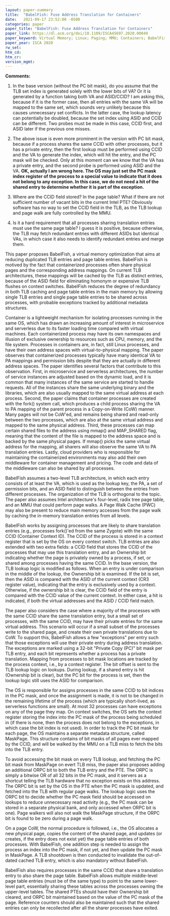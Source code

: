 ```yaml
---
layout: paper-summary
title:  "BabelFish: Fuse Address Translation for Containers"
date:   2021-09-17 23:52:00 -0500
categories: paper
paper_title: "BabelFish: Fuse Address Translation for Containers"
paper_link: https://dl.acm.org/doi/10.1109/ISCA45697.2020.00049
paper_keyword: Virtual Memory; Linux; Paging; MMU; Containers; BabelFish
paper_year: ISCA 2020
rw_set:
htm_cd:
htm_cr:
version_mgmt:
--- 
```


**Comments:**

1. In the base version (without the PC bit mask), do you assume that the TLB set index is generated solely with the
   lower bits of VA? Or it is generated by a function taking both VA and ASID/CCID?
   I am asking this, because if it is the former case, then all entries with the same VA will be mapped to the same 
   set, which sounds very unlikely because this causes unnecessary set conflicts. In the latter case,
   the lookup latency can potentially be doubled, because the set index using ASID and CCID can be different.
   Two probes must be made in this case, CCID first, and ASID later if the previous one misses.

2. The above issue is even more prominent in the version with PC bit mask, because if a process shares the same 
   CCID with other processes, but it has a private entry, then the first lookup must be performed using CCID and the
   VA to generate the index, which will hit the entry, and the PC mask will be checked. Only at this moment can we
   know that the VA has a private entry, and the second probe is performed using ASID and the VA.
   **OK, actually I am wrong here. The OS may just set the PC mask index register of the process to a special
     value to indicate that it does not belong to any exception. In this case, we do not need a hit of the shared
     entry to determine whether it is part of the exception.**

3. Where are the CCID field stored? In the page table? What if there are not sufficient number of vacant bits
   in the current Intel PTE?
   Obviously software has no way to set the CCID field in the TLB, as the TLB lookup and page walk are 
   fully controlled by the MMU.

4. Is it a hard requirement that all processes sharing translation entries must use the same page table?
   I guess it is positive, because otherwise, the TLB may fetch redundant entries with different ASIDs but
   identical VAs, in which case it also needs to identify redundant entries and merge them.

This paper proposes BabelFish, a virtual memory optimization that aims at reducing duplicated TLB entries and page 
table entries. BabelFish is motived by the fact that containerized processes often share physical pages and the
corresponding address mappings. On current TLB architectures, these mappings will be cached by the TLB as distinct
entries, because of the ASID field for eliminating homonym or expensive TLB flushes on context switches.
BabelFish reduces the degree of redundancy in both TLB caching and page table entries in the main memory by allowing 
single TLB entries and single page table entries to be shared across processes, with probable exceptions tracked
by additional metadata structures. 

Container is a lightweight mechanism for isolating processes running in the same OS, which has drawn an increasing 
amount of interest in microservice and serverless due to its faster loading time compared with virtual machines.
Each containerized process may have its own namespaces and illusion of exclusive ownership to resources such as 
CPU, memory, and the file system. Processes in containers are, in fact, still Linux processes, and have their own 
address spaces with virtual-to-physical mapping. 
The paper observes that containerized processes typically have many identical VA to PA mappings and permission bits 
despite that they are actually in different address spaces. The paper identifies several factors that contribute to 
this observation.
First, in microservice and serverless architectures, the number of service instances are adjusted based on the dynamic 
load, and it is common that many instances of the same service are started to handle requests. All of the instances
share the same underlying binary and the libraries, which are also usually mapped to the same virtual address at each
process.
Second, the paper claims that container processes are created with the fork() system call, which produces a child 
process sharing the VA to PA mapping of the parent process in a Copy-on-Write (CoW) manner. Many pages will not
be CoW'ed, and remains being shared and read-only between the two processes, which are also at the same virtual
address and mapped to the same physical address.
Third, these processes can map certain shared files to the address using mmap() and MAP_SHARED flag, meaning that the
content of the file is mapped to the address space and is backed by the same physical pages. If mmap() picks the 
same virtual address for the mapping, all sharers will also observe the same VA to PA translation entries.
Lastly, cloud providers who is responsible for maintaining the containerized environments may also add their own
middleware for container management and pricing. The code and data of the middleware can also be shared by all 
processes.

BabelFish assumes a two-level TLB architecture, in which each entry consists of at least the VA, which is used as the
lookup key, the PA, a set of permission bits, and an ASID field to distinguish between the entries from different 
processes. The organization of the TLB is orthogonal to the topic. 
The paper also assumes Intel architecture's four-level, radix tree page table, and an MMU that could perform page walks.
A Page Walk Cache (PWC) may also be present to reduce main memory accesses from the page walk by caching the in-memory
translation entries from all levels.

BabelFish works by assigning processes that are likely to share translation entries (e.g., processes fork()'ed from the
same Zygote) with the same CCID (Container Context ID). The CCID of the process is stored in a context register that
is set by the OS on every context switch.
TLB entries are also extended with two extra fields: a CCID field that stores the CCID of the processes that may use
this translation entry, and an Ownership bit indicating whether the page is privately owned by a process, if set, or
shared among processes having the same CCID.
In the base version, the TLB lookup logic is modified as follows. When an entry is under comparison in the middle of
the lookup, the Ownership bit is examined. If the bit is set, then the ASID is compared with the ASID of the current
context (CR3 register value), indicating that the entry is exclusively used by a context. Otherwise, if the 
ownership bit is clear, the CCID field of the entry is compared with the CCID value of the current context.
In either case, a hit is indicated, if both the virtual addresses and the ASID / CCID field match.

The paper also considers the case where a majority of the processes with the same CCID share the same translation
entry, but a small set of processes, with the same CCID, may have their private entries for the same virtual address.
This scenario will occur if a small subset of the processes write to the shared page, and create their own private 
translations due to CoW.
To support this, BabelFish allows a few "exceptions" per entry such that those exceptions will use their private entry
during address translation. The exceptions are marked using a 32-bit "Private Copy (PC)" bit mask per TLB entry, 
and each bit represents whether a process has a private translation. Mapping from processes to bit mask locations 
are tracked by the process context, i.e., by a context register. The bit offset is sent to the TLB lookup logic on 
lookups. During lookup, if a shared entry is hit (Ownership bit is clear), but the PC bit for the process is
set, then the lookup logic still uses the ASID for comparison.

The OS is responsible for assigns processes in the same CCID to bit indices in the PC mask, and once the assignment
is made, it is not to be changed in the remaining lifetime of the process (which are typically short-lived, as
serverless functions are small). 
At most 32 processes can have exceptions on any of the page they map.
On context switches, the OS sets the context register storing the index into the PC mask of the process being scheduled 
in (if there is none, then the process does not belong to the exceptions, in which case the bit index is not used).
In order to track the PC bit mask for each page, the OS maintains a separate metadata structure, called MaskPage. 
This structure contains of bit masks of all pages ever mapped by the CCID, and will be walked by the MMU on a TLB miss
to fetch the bits into the TLB entry.

To avoid accessing the bit mask on every TLB lookup, and fetching the PC bit mask from MaskPage on evert TLB miss,
the paper also proposes adding an additional ORPC bit to both the TLB entry and the PTE. 
The ORPC is simply a bitwise OR of all 32 bits in the PC mask, and it servers as a shortcut telling the TLB hardware
that no exception exists on this address. 
The ORPC bit is set by the OS in the PTE when the PC mask is updated, and fetched into the TLB with regular page walks.
The lookup logic uses the ORPC bit to decide whether the PC mask field should be accessed on lookups to reduce 
unnecessary read activity (e.g., the PC mask can be stored in a separate physical bank, and only accessed when 
ORPC bit is one).
Page walkers will also not walk the MaskPage structure, if the ORPC bit is found to be zero during a page walk.

On a page CoW, the normal procedure is followed, i.e., the OS allocates a new physical page, copies the content of the
shared page, and updates (or creates, if the entry does not exist yet) the page table entries of both processes.
With BabelFish, one addition step is needed to assign the process an index into the PC mask, if not yet, and 
then update the PC mask in MaskPage. A TLB shootdown is then conducted to invalidate the out-of-dated cached TLB entry,
which is also mandatory without BabelFish.

BabelFish also requires processes in the same CCID that share a translation entry to also share the page table.
BabelFish allows multiple middle-level page table entries (must be of the same type) to point to the same lower-level
part, essentially sharing these tables across the processes owning the upper-level tables.
The shared PTEs should have their Ownership bit cleared, and ORPC bit maintained based on the value of the PC mask 
of the page. Reference counters should also be maintained such that the shared entries can only be recollected
after all the sharer processes have exited.
